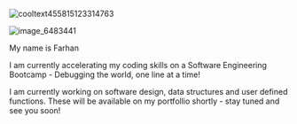 
![cooltext455815123314763](https://github.com/Farhans-code/Farhans-code/assets/164001902/3cbb9348-4b39-4538-83ed-b1ad187ddd29)

![image_6483441](https://github.com/Farhans-code/Farhans-code/assets/164001902/530efab1-45ee-47a1-94f4-ae8c930dd7dc)


My name is Farhan 

I am currently accelerating my coding skills on a Software Engineering Bootcamp - Debugging the world, one line at a time!

I am currently working on software design, data structures and user defined functions. These will be available on my portfollio shortly - stay tuned and see you soon!
 
<!--
**Farhans-code/Farhans-code** is a ✨ _special_ ✨ repository because its `README.md` (this file) appears on your GitHub profile.

Here are some ideas to get you started:

- 🔭 I’m currently working on ...
- 🌱 I’m currently learning ...
- 👯 I’m looking to collaborate on ...
- 🤔 I’m looking for help with ...
- 💬 Ask me about ...
- 📫 How to reach me: ...
- 😄 Pronouns: ...
- ⚡ Fun fact: ...
-->
